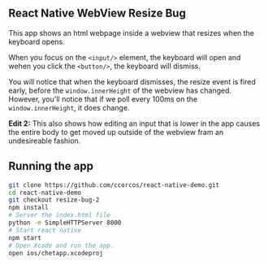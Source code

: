 ## React Native WebView Resize Bug

This app shows an html webpage inside a webview that resizes when the keyboard opens.

When you focus on the `<input/>` element, the keyboard will open and wehen you click the `<button/>`, the keyboard will dismiss.

You will notice that when the keyboard dismisses, the resize event is fired early, before the `window.innerHeight` of the webview has changed. However, you'll notice that if we poll every 100ms on the `window.innerHeight`, it does change.

**Edit 2:** This also shows how editing an input that is lower in the app causes the entire body to get moved up outside of the webview fram an undesireable fashion.

## Running the app

```sh
git clone https://github.com/ccorcos/react-native-demo.git
cd react-native-demo
git checkout resize-bug-2
npm install
# Server the index.html file
python -m SimpleHTTPServer 8000
# Start react native
npm start
# Open Xcode and run the app.
open ios/chetapp.xcodeproj
```